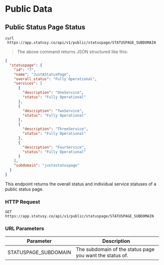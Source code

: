 # Public Data

## Public Status Page Status

```
curl
 https://app.statusy.co/api/v1/public/statuspage/STATUSPAGE_SUBDOMAIN

```

> The above command returns JSON structured like this:

```json
{
  "statuspage": {
    "id": "7",
    "name": "JustAStatusPage",
    "overall_status": "Fully Operational",
    "services": [
      {
        "description": "OneService",
        "status": "Fully Operational"
      },
      {
        "description": "TwoService",
        "status": "Fully Operational"
      },
      {
        "description": "ThreeService",
        "status": "Fully Operational"
      },
      {
        "description": "FourService",
        "status": "Fully Operational"
      }
    ],
    "subdomain": "justastatuspage"
  }
}
```

This endpoint returns the overall status and individual service statuses of a public status page.

### HTTP Request

`GET https://app.statusy.co/api/v1/public/statuspage/STATUSPAGE_SUBDOMAIN`

### URL Parameters

Parameter | Description
--------- | -----------
STATUSPAGE_SUBDOMAIN | The subdomain of the status page you want the status of.
